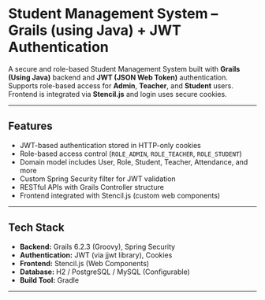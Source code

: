 # Student Management System – Grails (using Java) + JWT Authentication

A secure and role-based Student Management System built with **Grails (Using Java)** backend and **JWT (JSON Web Token)** authentication. Supports role-based access for **Admin**, **Teacher**, and **Student** users. Frontend is integrated via **Stencil.js** and login uses secure cookies.

---

## Features

-  JWT-based authentication stored in HTTP-only cookies
-  Role-based access control (`ROLE_ADMIN`, `ROLE_TEACHER`, `ROLE_STUDENT`)
-  Domain model includes User, Role, Student, Teacher, Attendance, and more
-  Custom Spring Security filter for JWT validation
-  RESTful APIs with Grails Controller structure
-  Frontend integrated with Stencil.js (custom web components)

---

## Tech Stack

- **Backend:** Grails 6.2.3 (Groovy), Spring Security
- **Authentication:** JWT (via jjwt library), Cookies
- **Frontend:** Stencil.js (Web Components)
- **Database:** H2 / PostgreSQL / MySQL (Configurable)
- **Build Tool:** Gradle

---


